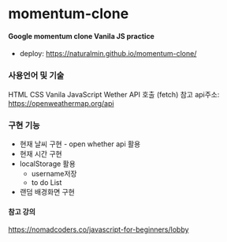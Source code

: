 # momentum-clone
#### Google momentum clone Vanila JS practice

* deploy: https://naturalmin.github.io/momentum-clone/

### 사용언어 및 기술
HTML
CSS
Vanila JavaScript
Wether API 호출 (fetch)
참고 api주소: https://openweathermap.org/api

### 구현 기능
* 현재 날씨 구현 - open whether api 활용
* 현재 시간 구현 
* localStorage 활용
  * username저장
  * to do List
* 랜덤 배경화면 구현

#### 참고 강의
https://nomadcoders.co/javascript-for-beginners/lobby
